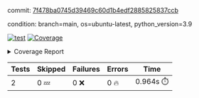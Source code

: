 commit: [7f478ba0745d39469c60d1b4edf2885825837ccb](https://github.com/rcmdnk/s3-reader/tree/7f478ba0745d39469c60d1b4edf2885825837ccb)

condition: branch=main, os=ubuntu-latest, python_version=3.9

[![test](https://github.com/rcmdnk/s3-reader/actions/workflows/test.yml/badge.svg)](https://github.com/rcmdnk/s3-reader/actions/runs/8334929072)
<a href="https://github.com/rcmdnk/s3-reader/blob/7f478ba0745d39469c60d1b4edf2885825837ccb/README.md"><img alt="Coverage" src="https://img.shields.io/badge/Coverage-48%25-orange.svg" /></a><details><summary>Coverage Report </summary><table><tr><th>File</th><th>Stmts</th><th>Miss</th><th>Cover</th><th>Missing</th></tr><tbody><tr><td colspan="5"><b>src/s3_reader</b></td></tr><tr><td>&nbsp; &nbsp;<a href="https://github.com/rcmdnk/s3-reader/blob/7f478ba0745d39469c60d1b4edf2885825837ccb/src/s3_reader/file.py">file.py</a></td><td>53</td><td>30</td><td>43%</td><td><a href="https://github.com/rcmdnk/s3-reader/blob/7f478ba0745d39469c60d1b4edf2885825837ccb/src/s3_reader/file.py#L49-L53">49&ndash;53</a>, <a href="https://github.com/rcmdnk/s3-reader/blob/7f478ba0745d39469c60d1b4edf2885825837ccb/src/s3_reader/file.py#L56-L57">56&ndash;57</a>, <a href="https://github.com/rcmdnk/s3-reader/blob/7f478ba0745d39469c60d1b4edf2885825837ccb/src/s3_reader/file.py#L61-L67">61&ndash;67</a>, <a href="https://github.com/rcmdnk/s3-reader/blob/7f478ba0745d39469c60d1b4edf2885825837ccb/src/s3_reader/file.py#L71-L76">71&ndash;76</a>, <a href="https://github.com/rcmdnk/s3-reader/blob/7f478ba0745d39469c60d1b4edf2885825837ccb/src/s3_reader/file.py#L81-L109">81&ndash;109</a></td></tr><tr><td><b>TOTAL</b></td><td><b>58</b></td><td><b>30</b></td><td><b>48%</b></td><td>&nbsp;</td></tr></tbody></table></details>

| Tests | Skipped | Failures | Errors | Time |
| ----- | ------- | -------- | -------- | ------------------ |
| 2 | 0 :zzz: | 0 :x: | 0 :fire: | 0.964s :stopwatch: |

